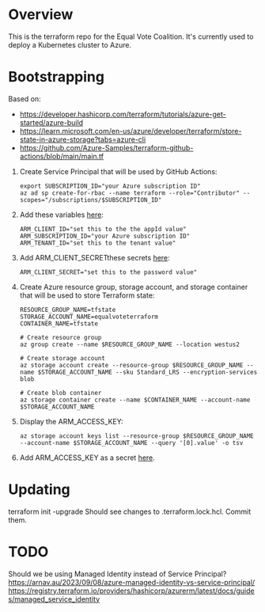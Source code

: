 # Overview

This is the terraform repo for the Equal Vote Coalition. It's currently used to deploy a Kubernetes cluster to Azure.

# Bootstrapping

Based on:
* https://developer.hashicorp.com/terraform/tutorials/azure-get-started/azure-build
* https://learn.microsoft.com/en-us/azure/developer/terraform/store-state-in-azure-storage?tabs=azure-cli
* https://github.com/Azure-Samples/terraform-github-actions/blob/main/main.tf

1. Create Service Principal that will be used by GitHub Actions:
    ```
    export SUBSCRIPTION_ID="your Azure subscription ID"
    az ad sp create-for-rbac --name terraform --role="Contributor" --scopes="/subscriptions/$SUBSCRIPTION_ID"
    ```
1. Add these variables [here](https://github.com/Equal-Vote/terraform/settings/variables/actions):
    ```
    ARM_CLIENT_ID="set this to the the appId value"
    ARM_SUBSCRIPTION_ID="your Azure subscription ID"
    ARM_TENANT_ID="set this to the tenant value"
    ```
1. Add ARM_CLIENT_SECRETthese secrets [here](https://github.com/Equal-Vote/terraform/settings/secrets/actions):
    ```
    ARM_CLIENT_SECRET="set this to the password value"
    ```
1. Create Azure resource group, storage account, and storage container that will be used to store Terraform state:
    ```
    RESOURCE_GROUP_NAME=tfstate
    STORAGE_ACCOUNT_NAME=equalvoteterraform
    CONTAINER_NAME=tfstate

    # Create resource group
    az group create --name $RESOURCE_GROUP_NAME --location westus2

    # Create storage account
    az storage account create --resource-group $RESOURCE_GROUP_NAME --name $STORAGE_ACCOUNT_NAME --sku Standard_LRS --encryption-services blob

    # Create blob container
    az storage container create --name $CONTAINER_NAME --account-name $STORAGE_ACCOUNT_NAME
    ```
1. Display the ARM_ACCESS_KEY:
    ```
    az storage account keys list --resource-group $RESOURCE_GROUP_NAME --account-name $STORAGE_ACCOUNT_NAME --query '[0].value' -o tsv
    ```
1. Add ARM_ACCESS_KEY as a secret [here](https://github.com/Equal-Vote/terraform/settings/secrets/actions).

# Updating

terraform init -upgrade
Should see changes to .terraform.lock.hcl.
Commit them.

# TODO

Should we be using Managed Identity instead of Service Principal?
https://arnav.au/2023/09/08/azure-managed-identity-vs-service-principal/
https://registry.terraform.io/providers/hashicorp/azurerm/latest/docs/guides/managed_service_identity

